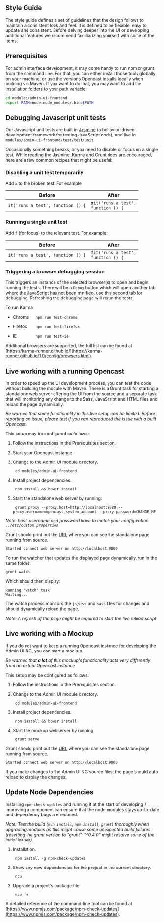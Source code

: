 Style Guide
-----------

The style guide defines a set of guidelines that the design follows to maintain a consistent look and feel.
It is defined to be flexible, easy to update and consistent. Before delving deeper into the UI or
developing additional features we recommend familiarizing yourself with some of the items.


Prerequisites
-------------

For admin interface development, it may come handy to run npm or grunt from the command line. For that, you can either
install those tools globally on your machine, or use the versions Opencast installs locally when building via Maven. If
you want to do that, you may want to add the installation folders to your path variable:

```bash
cd modules/admin-ui-frontend
export PATH=node:node_modules/.bin:$PATH
```


Debugging Javascript unit tests
------------------------------------

Our Javascript unit tests are built in [Jasmine](http://jasmine.github.io/) (a behavior-driven development framework for
testing JavaScript code), and live in `modules/admin-ui-frontend/test/test/unit`.

Occasionally something breaks, or you need to disable or focus on a single test.
While reading the Jasmine, Karma and Grunt docs are encouraged, here are a
few common recipes that might be useful:

### Disabling a unit test temporarily
Add `x` to the broken test. For example:

|Before|After|
|------|-----|
|`it('runs a test', function () {`|<code><strong style="color:#000">x</strong>it('runs a test', function () {</code>|

### Running a single unit test

Add `f` (for focus) to the relevant test.  For example:

|Before|After|
|------|-----|
|`it('runs a test', function () {`|<code><strong style="color:#000">f</strong>it('runs a test', function () {</code>|

### Triggering a browser debugging session

This triggers an instance of the selected browser(s) to open and begin running
the tests.  There will be a `Debug` button which will open another tab where the JavaScript has not been minified,
 use this second tab for debugging. Refreshing the debugging page will rerun the tests.

To run Karma

- <span style="display:inline-block; width:70px;">Chrome</span>
`npm run test-chrome`

- <span style="display:inline-block; width:70px;">Firefox</span>
`npm run test-firefox`

- <span style="display:inline-block; width:70px;">IE</span>
`npm run test-ie`

Additional browsers are supported, the full list can be found at [https://karma-runner.github.io/](https://karma-runner.github.io/1.0/config/browsers.html).

Live working with a running Opencast
------------------------------------

In order to speed up the UI development process, you can test the code without
building the module with Maven. There is a Grunt task for starting a standalone web server offering the UI from
the source and a separate task that will monitoring any change to the Sass, JavaScript and HTML files and reload the
page dynamically.

*Be warned that some functionality in this live setup can be limited.
Before reporting an issue, please test if you can reproduced the issue with a built Opencast.*

This setup may be configured as follows:

1. Follow the instructions in the Prerequisites section.

1. Start your Opencast instance.

1. Change to the Admin UI module directory.

        cd modules/admin-ui-frontend

1. Install project dependencies.

        npm install && bower install

1. Start the standalone web server by running:

        grunt proxy --proxy.host=http://localhost:8080 --proxy.username=opencast_system_account --proxy.password=CHANGE_ME

*Note: host, username and password have to match your configuration `../etc/custom.properties`*

Grunt should print out the [URL][3] where you can see the standalone page running
from source.
```
Started connect web server on http://localhost:9000
```

To run the watcher that updates the displayed page dynamically, run in the same folder:
```
grunt watch
```

Which should then display:
```
Running "watch" task
Waiting...
```
The watch process monitors the `js`,`scss` and `sass` files for changes and should dynamically reload the page.

*Note: A refresh of the page might be required to start the live reload script*

Live working with a Mockup
--------------------------

If you do not want to keep a running Opencast instance for developing the
Admin UI NG, you can start a mockup.

*Be warned that __a lot__ of this mockup's functionality acts very differently from
an actual Opencast instance*

This setup may be configured as follows:

1. Follow the instructions in the Prerequisites section.

1. Change to the Admin UI module directory.

        cd modules/admin-ui-frontend

1. Install project dependencies.

        npm install && bower install

1. Start the mockup webserver by running:

        grunt serve


Grunt should print out the [URL][3] where you can see the standalone page running
from source.
```
Started connect web server on http://localhost:9000
```

If you make changes to the Admin UI NG source files, the page should auto reload to display the changes.

[1]: https://gruntjs.com
[2]: https://nodejs.org
[3]: http://localhost:9000

Update Node Dependencies
------------------------

Installing `npm-check-updates` and running it at the start of developing / improving a component can ensure that the
node modules stays up-to-date and dependency bugs are reduced.

*Note: Test the build (`mvn install`, `npm install`, `grunt`) thoroughly when upgrading modules as this might cause some
unexpected build failures (resetting the grunt version to "grunt": "^0.4.0" might resolve some of the initial issues).*

1. Installation.

        npm install -g npm-check-updates

1. Show any new dependencies for the project in the current directory.

        ncu

1. Upgrade a project's package file.

        ncu -u

A detailed reference of the command-line tool can be found at
[https://www.npmjs.com/package/npm-check-updates](https://www.npmjs.com/package/npm-check-updates).

